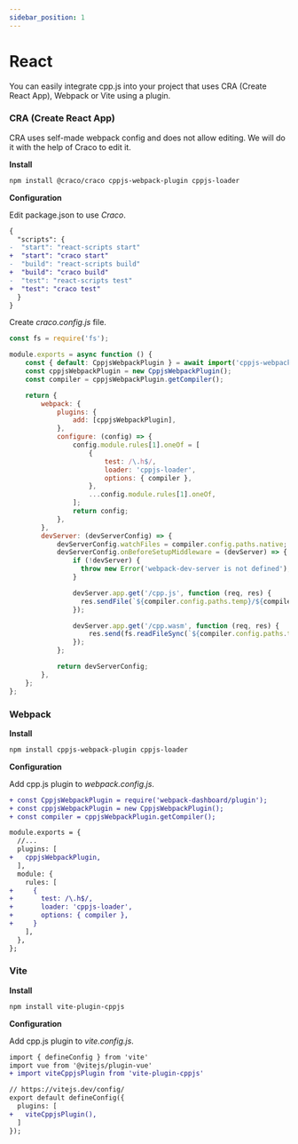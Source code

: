 ```yaml
---
sidebar_position: 1
---
```


# React
You can easily integrate cpp.js into your project that uses CRA (Create React App), Webpack or Vite using a plugin.

### CRA (Create React App)
CRA uses self-made webpack config and does not allow editing. We will do it with the help of Craco to edit it.

**Install**

```bash npm2yarn
npm install @craco/craco cppjs-webpack-plugin cppjs-loader
```

**Configuration**

Edit package.json to use _Craco_.

```diff
{
  "scripts": {
-  "start": "react-scripts start"
+  "start": "craco start"
-  "build": "react-scripts build"
+  "build": "craco build"
-  "test": "react-scripts test"
+  "test": "craco test"
  }
}
```


Create _craco.config.js_ file.

```js
const fs = require('fs');

module.exports = async function () {
    const { default: CppjsWebpackPlugin } = await import('cppjs-webpack-plugin');
    const cppjsWebpackPlugin = new CppjsWebpackPlugin();
    const compiler = cppjsWebpackPlugin.getCompiler();

    return {
        webpack: {
            plugins: {
                add: [cppjsWebpackPlugin],
            },
            configure: (config) => {
                config.module.rules[1].oneOf = [
                    {
                        test: /\.h$/,
                        loader: 'cppjs-loader',
                        options: { compiler },
                    },
                    ...config.module.rules[1].oneOf,
                ];
                return config;
            },
        },
        devServer: (devServerConfig) => {
            devServerConfig.watchFiles = compiler.config.paths.native;
            devServerConfig.onBeforeSetupMiddleware = (devServer) => {
                if (!devServer) {
                  throw new Error('webpack-dev-server is not defined');
                }

                devServer.app.get('/cpp.js', function (req, res) {
                  res.sendFile(`${compiler.config.paths.temp}/${compiler.config.general.name}.js`);
                });

                devServer.app.get('/cpp.wasm', function (req, res) {
                    res.send(fs.readFileSync(`${compiler.config.paths.temp}/${compiler.config.general.name}.wasm`));
                });
            };

            return devServerConfig;
        },
    };
};
```

### Webpack

**Install**

```bash npm2yarn
npm install cppjs-webpack-plugin cppjs-loader
```

**Configuration**

Add cpp.js plugin to _webpack.config.js_.

```diff
+ const CppjsWebpackPlugin = require('webpack-dashboard/plugin');
+ const cppjsWebpackPlugin = new CppjsWebpackPlugin();
+ const compiler = cppjsWebpackPlugin.getCompiler();

module.exports = {
  //...
  plugins: [
+   cppjsWebpackPlugin,
  ],
  module: {
    rules: [
+     {
+       test: /\.h$/,
+       loader: 'cppjs-loader',
+       options: { compiler },
+     }
    ],
  },
};
```

### Vite

**Install**

```bash npm2yarn
npm install vite-plugin-cppjs
```

**Configuration**

Add cpp.js plugin to _vite.config.js_.

```diff
import { defineConfig } from 'vite'
import vue from '@vitejs/plugin-vue'
+ import viteCppjsPlugin from 'vite-plugin-cppjs'

// https://vitejs.dev/config/
export default defineConfig({
  plugins: [
+   viteCppjsPlugin(),
  ]
});
```
